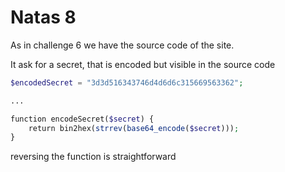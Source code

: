 # Natas 8
As in challenge 6 we have the source code of the site. 

It ask for a secret, that is encoded but visible in the source code
```php
$encodedSecret = "3d3d516343746d4d6d6c315669563362";

...

function encodeSecret($secret) {  
    return bin2hex(strrev(base64_encode($secret)));  
}
```

reversing the function is straightforward 